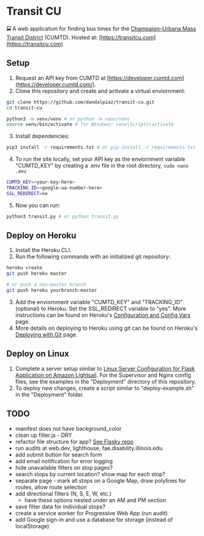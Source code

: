 # Transit CU

🚍 A web application for finding bus times for the [Champaign–Urbana Mass Transit District](https://mtd.org/) (CUMTD). Hosted at: [https://transitcu.com](https://transitcu.com)

## Setup

1. Request an API key from CUMTD at [https://developer.cumtd.com](https://developer.cumtd.com/).
2. Clone this repository and create and activate a virtual enviornment:

```bash
git clone https://github.com/dandalpiaz/transit-cu.git
cd transit-cu

python3 -m venv/venv # or python -m venv/venv
source venv/bin/activate # for Windows: venv\Scripts\activate
```

3. Install dependencies:

```bash
pip3 install -r requirements.txt # or pip install -r requirements.txt
```

4. To run the site locally, set your API key as the enviornment variable "CUMTD_KEY" by creating a .env file in the root directory, `sudo nano .env`

```bash
CUMTD_KEY=<your-key-here>
TRACKING_ID=<google-ua-number-here>
SSL_REDIRECT=no
```

5. Now you can run:

```bash
python3 transit.py # or python transit.py
```

## Deploy on Heroku

1. Install the Heroku CLI.
2. Run the following commands with an initialized git repository:

```bash
heroku create
git push heroku master

# or push a non-master branch
git push heroku yourbranch:master
```

3. Add the enviornment variable "CUMTD_KEY" and "TRACKING_ID" (optional) to Heroku. Set the SSL_REDIRECT variable to "yes". More instructions can be found on Heroku's [Configuration and Config Vars](https://devcenter.heroku.com/articles/config-vars) page. 
4. More details on deploying to Heroku using git can be found on Heroku's [Deploying with Git](https://devcenter.heroku.com/articles/git) page.

## Deploy on Linux

1. Complete a server setup simliar to [Linux Server Configuration for Flask Application on Amazon Lightsail](https://github.com/dandalpiaz/flask-lightsail). For the Supervisor and Nginx config files, see the examples in the "Deployment" directory of this repository.
2. To deploy new changes, create a script similar to "deploy-example.sh" in the "Deployment" folder.

## TODO

- manifest does not have background_color
- clean up filter.js - DRY
- refactor file structure for app? [See Flasky repo](https://github.com/miguelgrinberg/flasky)
- run audits at web.dev, lighthouse, fae.disability.illinois.edu
- add submit button for search form
- add email notification for error logging
- hide unavailable filters on stop pages?
- search stops by current location? show map for each stop?
- separate page - mark all stops on a Google Map, draw polylines for routes, allow route selection
- add directional filters (N, S, E, W, etc.)
    - have these options nested under an AM and PM section
- save filter data for individual stops?
- create a service worker for Progressive Web App (run audit)
- add Google sign-in and use a database for storage (instead of localStorage)